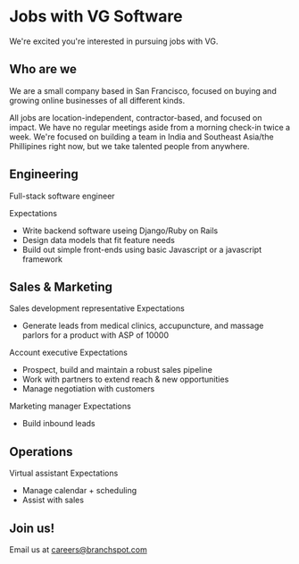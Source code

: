 # Jobs with VG Software 

We're excited you're interested in pursuing jobs with VG.

## Who are we
We are a small company based in San Francisco, focused on buying and growing online businesses of all different kinds.

All jobs are location-independent, contractor-based, and focused on impact.  We have no regular meetings aside from a morning check-in twice a week.  We're focused on building a team in India and Southeast Asia/the Phillipines right now, but we take talented people from anywhere.

## Engineering

Full-stack software engineer

Expectations
- Write backend software useing Django/Ruby on Rails
- Design data models that fit feature needs
- Build out simple front-ends using basic Javascript or a javascript framework

## Sales & Marketing

Sales development representative
Expectations
- Generate leads from medical clinics, accupuncture, and massage parlors for a product with ASP of 10000

Account executive
Expectations
- Prospect, build and maintain a robust sales pipeline
- Work with partners to extend reach & new opportunities
- Manage negotiation with customers

Marketing manager
Expectations
- Build inbound leads

## Operations

Virtual assistant
Expectations
- Manage calendar + scheduling
- Assist with sales

## Join us!
Email us at careers@branchspot.com
